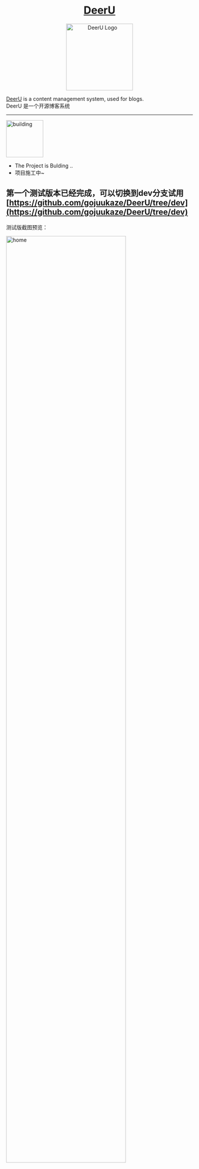 <h1 align="center">
 <a href="https://github.com/gojuukaze/DeerU" title="DeerU">DeerU</a>
</h1>
<p align="center">
  <a href="https://github.com/gojuukaze/DeerU" title="DeerU">
  <img alt="DeerU Logo" src="https://github.com/gojuukaze/DeerU/blob/master/logo_black.png?raw=true" width="180">
  </a>
</p>

[DeerU](https://github.com/gojuukaze/DeerU) is a content management system, used for blogs.  
DeerU 是一个开源博客系统
___
<img alt="building" src="https://github.com/gojuukaze/DeerU/blob/master/building.png?raw=true" width="100">

* The Project is Bulding ..
* 项目施工中~


第一个测试版本已经完成，可以切换到dev分支试用 [https://github.com/gojuukaze/DeerU/tree/dev](https://github.com/gojuukaze/DeerU/tree/dev)
-------------------------------------------------------------------------------------------------------------------
测试版截图预览：

<img alt="home" src="https://github.com/gojuukaze/DeerU/blob/dev/docs/source/_static/home.png?raw=true" width="80%">
